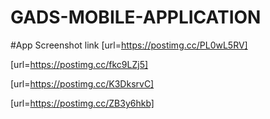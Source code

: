 # GADS-MOBILE-APPLICATION

#App Screenshot link
[url=https://postimg.cc/PL0wL5RV]

[url=https://postimg.cc/fkc9LZj5]

[url=https://postimg.cc/K3DksrvC]

[url=https://postimg.cc/ZB3y6hkb]


